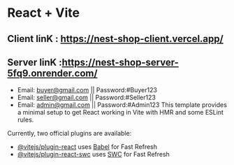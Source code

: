 # React + Vite

## Client linK : https://nest-shop-client.vercel.app/

## Server linK :https://nest-shop-server-5fq9.onrender.com/

- Email: buyer@gmail.com || Password:#Buyer123
- Email: seller@gmail.com || Password:#Seller123
- Email: admin@gmail.com || Password:#Admin123
  This template provides a minimal setup to get React working in Vite with HMR and some ESLint rules.

Currently, two official plugins are available:

- [@vitejs/plugin-react](https://github.com/vitejs/vite-plugin-react/blob/main/packages/plugin-react/README.md) uses [Babel](https://babeljs.io/) for Fast Refresh
- [@vitejs/plugin-react-swc](https://github.com/vitejs/vite-plugin-react-swc) uses [SWC](https://swc.rs/) for Fast Refresh
